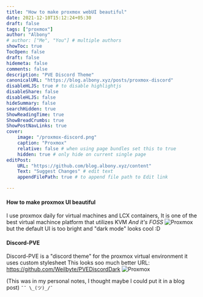 ```yaml
---
title: "How to make proxmox webUI beautiful"
date: 2021-12-10T15:12:24+05:30
draft: false
tags: ["proxmox"]
author: "Albony"
# author: ["Me", "You"] # multiple authors
showToc: true
TocOpen: false
draft: false
hidemeta: false
comments: false
description: "PVE Discord Theme"
canonicalURL: "https://blog.albony.xyz/posts/proxmox-discord"
disableHLJS: true # to disable highlightjs
disableShare: false
disableHLJS: false
hideSummary: false
searchHidden: true
ShowReadingTime: true
ShowBreadCrumbs: true
ShowPostNavLinks: true
cover:
    image: "/proxmox-discord.png" 
    caption: "Proxmox" 
    relative: false # when using page bundles set this to true
    hidden: true # only hide on current single page
editPost:
    URL: "https://github.com/blog.albony.xyz/content"
    Text: "Suggest Changes" # edit text
    appendFilePath: true # to append file path to Edit link

---
```




#### How to make proxmox UI beautiful 
 I use proxmox daily for virtual machines and LCX containers,
 It is one of the best virtual machince platform that utilizes KVM
*And it's FOSS*
![Proxmox](/proxmox.png)
but the default UI is too bright and "dark mode" looks cool :D
#### Discord-PVE
Discord-PVE is a "discord theme" for the proxmox virtual environment 
it uses custom stylesheet
This looks soo much better
URL: https://github.com/Weilbyte/PVEDiscordDark
![Proxmox](/proxmox-discord.png)

(This was in my personal notes, I thought maybe I could put it in a blog post)                `¯¯ \_(ツ)_/¯`
